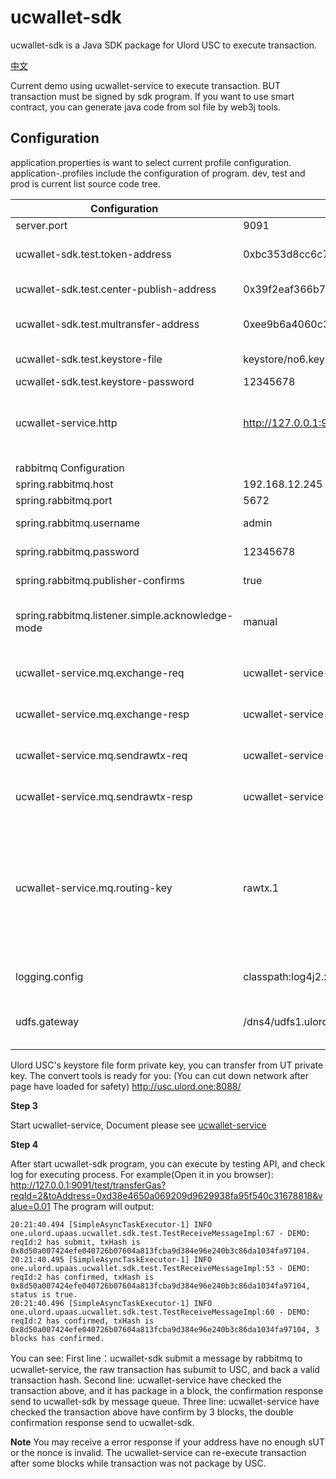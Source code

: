 # ucwallet-sdk
ucwallet-sdk is a Java SDK package for Ulord USC to execute transaction.

[中文](./ReadMe_zh.md)

Current demo using ucwallet-service to execute transaction. BUT transaction must be signed by sdk program.
If you want to use smart contract, you can generate java code from sol file by web3j tools.

## Configuration
application.properties is want to select current profile configuration. application-<profile>.profiles include the configuration of program.
dev, test and prod is current list source code tree.


| **Configuration**                         | **Value**         | **Memo** |
| ---------------------------------- | -------------- | ------------ |
|server.port|9091|Service port|
|ucwallet-sdk.test.token-address|0xbc353d8cc6c73d95f2ec59573d1f47ed7f12e922|Ushare Token address (testnet)|
|ucwallet-sdk.test.center-publish-address|0x39f2eaf366b713ead8396202fb96779d8da46330|Content contract(testnet)|
|ucwallet-sdk.test.multransfer-address|0xee9b6a4060c3e68259a58725fe93982f994cb5e9|Batch transfer token contract(testnet)|
|ucwallet-sdk.test.keystore-file|keystore/no6.keystore|Ulord USC's keystore|
|ucwallet-sdk.test.keystore-password|12345678|password|
|ucwallet-service.http|http://127.0.0.1:9090/ucwallet-service|ucwallet-service API, for query address transaction count|
|                                    |                |              |
|rabbitmq Configuration                      |                |              |
|spring.rabbitmq.host               | 192.168.12.245 | RabbitMQ host         |
|spring.rabbitmq.port               | 5672           | RabbitMQ port         |
|spring.rabbitmq.username           | admin          | RabbitMQ username       |
|spring.rabbitmq.password           | 12345678       | RabbitMQ password         |
|spring.rabbitmq.publisher-confirms | true           | RabbitMQ ACK mode |
|spring.rabbitmq.listener.simple.acknowledge-mode|manual|RabbitMQ Listener ACK mode, manual is ok|
||||
|ucwallet-service.mq.exchange-req|ucwallet-service-exchange-req|RabbitMQ exchange name for request|
|ucwallet-service.mq.exchange-resp|ucwallet-service-exchange-resp|RabbitMQ exchange name for response|
|ucwallet-service.mq.sendrawtx-req|ucwallet-service-rawtx-req|RabbitMQ queue name for request|
|ucwallet-service.mq.sendrawtx-resp|ucwallet-service-rawtx-resp|RabbitMQ queue name for response|
|ucwallet-service.mq.routing-key|rawtx.1|RabbitMQ message routing key, you can using different sequence for rawtx.<seq>, the ucwallet-service use rawtx.* to receive message|
||||
|logging.config|classpath:log4j2.xml|log4j configuration|
||||
|udfs.gateway|/dns4/udfs1.ulord.one/tcp/5001|UDFS API gateway for uploading and downloading|

Ulord USC's keystore file form private key, you can transfer from UT private key. The convert tools is ready for you:
(You can cut down network after page have loaded for safety)
http://usc.ulord.one:8088/

**Step 3**

Start ucwallet-service, Document please see [ucwallet-service](../ucwallet-service)



**Step 4**

After start ucwallet-sdk program, you can execute by testing API, and check log for executing process.
For example(Open it in you browser):
http://127.0.0.1:9091/test/transferGas?reqId=2&toAddress=0xd38e4650a069209d9629938fa95f540c31678818&value=0.01
The program will output:

```
20:21:40.494 [SimpleAsyncTaskExecutor-1] INFO  one.ulord.upaas.ucwallet.sdk.test.TestReceiveMessageImpl:67 - DEMO: reqId:2 has submit, txHash is 0x8d50a007424efe040726b07604a813fcba9d384e96e240b3c86da1034fa97104.
20:21:40.495 [SimpleAsyncTaskExecutor-1] INFO  one.ulord.upaas.ucwallet.sdk.test.TestReceiveMessageImpl:53 - DEMO: reqId:2 has confirmed, txHash is 0x8d50a007424efe040726b07604a813fcba9d384e96e240b3c86da1034fa97104, status is true.
20:21:40.496 [SimpleAsyncTaskExecutor-1] INFO  one.ulord.upaas.ucwallet.sdk.test.TestReceiveMessageImpl:60 - DEMO: reqId:2 has confirmed, txHash is 0x8d50a007424efe040726b07604a813fcba9d384e96e240b3c86da1034fa97104, 3 blocks has confirmed.
```
You can see:
First line：ucwallet-sdk submit a message by rabbitmq to ucwallet-service, the raw transaction has subumit to USC, and back a valid transaction hash.
Second line: ucwallet-service have checked the transaction above, and it has package in a block, the confirmation response send to ucwallet-sdk by message queue.
Three line: ucwallet-service have checked the transaction above have confirm by 3 blocks, the double confirmation response send to ucwallet-sdk.

**Note**
You may receive a error response if your address have no enough sUT or the nonce is invalid.
The ucwallet-service can re-execute transaction after some blocks while transaction was not package by USC.


